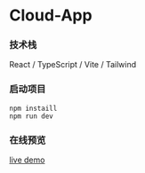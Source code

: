 # Cloud-App

### 技术栈

React / TypeScript / Vite / Tailwind

### 启动项目

```
npm instaill
npm run dev
```

### 在线预览

[live demo](https://deft-otter-b75f04.netlify.app/)
